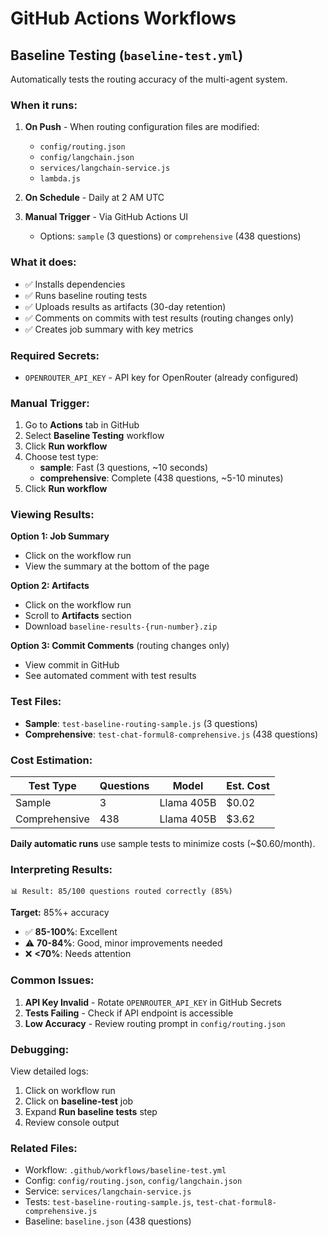 # GitHub Actions Workflows

## Baseline Testing (`baseline-test.yml`)

Automatically tests the routing accuracy of the multi-agent system.

### When it runs:

1. **On Push** - When routing configuration files are modified:
   - `config/routing.json`
   - `config/langchain.json`
   - `services/langchain-service.js`
   - `lambda.js`

2. **On Schedule** - Daily at 2 AM UTC

3. **Manual Trigger** - Via GitHub Actions UI
   - Options: `sample` (3 questions) or `comprehensive` (438 questions)

### What it does:

- ✅ Installs dependencies
- ✅ Runs baseline routing tests
- ✅ Uploads results as artifacts (30-day retention)
- ✅ Comments on commits with test results (routing changes only)
- ✅ Creates job summary with key metrics

### Required Secrets:

- `OPENROUTER_API_KEY` - API key for OpenRouter (already configured)

### Manual Trigger:

1. Go to **Actions** tab in GitHub
2. Select **Baseline Testing** workflow
3. Click **Run workflow**
4. Choose test type:
   - **sample**: Fast (3 questions, ~10 seconds)
   - **comprehensive**: Complete (438 questions, ~5-10 minutes)
5. Click **Run workflow**

### Viewing Results:

**Option 1: Job Summary**
- Click on the workflow run
- View the summary at the bottom of the page

**Option 2: Artifacts**
- Click on the workflow run
- Scroll to **Artifacts** section
- Download `baseline-results-{run-number}.zip`

**Option 3: Commit Comments** (routing changes only)
- View commit in GitHub
- See automated comment with test results

### Test Files:

- **Sample**: `test-baseline-routing-sample.js` (3 questions)
- **Comprehensive**: `test-chat-formul8-comprehensive.js` (438 questions)

### Cost Estimation:

| Test Type | Questions | Model | Est. Cost |
|-----------|-----------|-------|-----------|
| Sample | 3 | Llama 405B | $0.02 |
| Comprehensive | 438 | Llama 405B | $3.62 |

**Daily automatic runs** use sample tests to minimize costs (~$0.60/month).

### Interpreting Results:

```
📊 Result: 85/100 questions routed correctly (85%)
```

**Target:** 85%+ accuracy
- ✅ **85-100%**: Excellent
- ⚠️ **70-84%**: Good, minor improvements needed
- ❌ **<70%**: Needs attention

### Common Issues:

1. **API Key Invalid** - Rotate `OPENROUTER_API_KEY` in GitHub Secrets
2. **Tests Failing** - Check if API endpoint is accessible
3. **Low Accuracy** - Review routing prompt in `config/routing.json`

### Debugging:

View detailed logs:
1. Click on workflow run
2. Click on **baseline-test** job
3. Expand **Run baseline tests** step
4. Review console output

### Related Files:

- Workflow: `.github/workflows/baseline-test.yml`
- Config: `config/routing.json`, `config/langchain.json`
- Service: `services/langchain-service.js`
- Tests: `test-baseline-routing-sample.js`, `test-chat-formul8-comprehensive.js`
- Baseline: `baseline.json` (438 questions)
